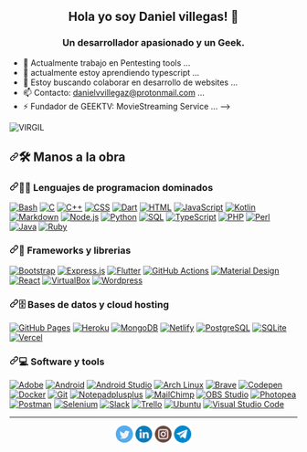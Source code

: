 <h2 dir="auto" align="center">Hola yo soy Daniel villegas! 👋</h2>
<h3 dir="auto" align="center">Un desarrollador apasionado y un Geek.</h3>

- 🔭 Actualmente trabajo en Pentesting tools ...
- 🌱 actualmente estoy aprendiendo typescript ...
- 👯 Estoy buscando colaborar en desarrollo de websites ...
- 📫 Contacto: danielvvillegaz@protonmail.com ...
- ⚡ Fundador de GEEKTV: MovieStreaming Service ...
-->
<img src="https://camo.githubusercontent.com/46b125bce0a908f86976dfe8ae3edd76183c69422df7b169d17a957e7ad6da88/68747470733a2f2f6b6f6d617265762e636f6d2f67687076632f3f757365726e616d653d5072696e63652d4d656e64697261747461" alt="VIRGIL" data-canonical-src="https://komarev.com/ghpvc/?username=Virgil-UNSC" style="max-width: 100%;">


<h2 dir="auto"><a id="user-content-️-tried-hands-on" class="anchor" aria-hidden="true" href="#️-tried-hands-on"><svg class="octicon octicon-link" viewBox="0 0 16 16" version="1.1" width="16" height="16" aria-hidden="true"><path fill-rule="evenodd" d="M7.775 3.275a.75.75 0 001.06 1.06l1.25-1.25a2 2 0 112.83 2.83l-2.5 2.5a2 2 0 01-2.83 0 .75.75 0 00-1.06 1.06 3.5 3.5 0 004.95 0l2.5-2.5a3.5 3.5 0 00-4.95-4.95l-1.25 1.25zm-4.69 9.64a2 2 0 010-2.83l2.5-2.5a2 2 0 012.83 0 .75.75 0 001.06-1.06 3.5 3.5 0 00-4.95 0l-2.5 2.5a3.5 3.5 0 004.95 4.95l1.25-1.25a.75.75 0 00-1.06-1.06l-1.25 1.25a2 2 0 01-2.83 0z"></path></svg></a><g-emoji class="g-emoji" alias="hammer_and_wrench" fallback-src="https://github.githubassets.com/images/icons/emoji/unicode/1f6e0.png">🛠️</g-emoji> Manos a la obra </h2>

<h3 dir="auto"><a id="user-content--programming-and-markup-languages" class="anchor" aria-hidden="true" href="#-programming-and-markup-languages"><svg class="octicon octicon-link" viewBox="0 0 16 16" version="1.1" width="16" height="16" aria-hidden="true"><path fill-rule="evenodd" d="M7.775 3.275a.75.75 0 001.06 1.06l1.25-1.25a2 2 0 112.83 2.83l-2.5 2.5a2 2 0 01-2.83 0 .75.75 0 00-1.06 1.06 3.5 3.5 0 004.95 0l2.5-2.5a3.5 3.5 0 00-4.95-4.95l-1.25 1.25zm-4.69 9.64a2 2 0 010-2.83l2.5-2.5a2 2 0 012.83 0 .75.75 0 001.06-1.06 3.5 3.5 0 00-4.95 0l-2.5 2.5a3.5 3.5 0 004.95 4.95l1.25-1.25a.75.75 0 00-1.06-1.06l-1.25 1.25a2 2 0 01-2.83 0z"></path></svg></a><g-emoji class="g-emoji" alias="man_technologist" fallback-src="https://github.githubassets.com/images/icons/emoji/unicode/1f468-1f4bb.png">👨‍💻</g-emoji> Lenguajes de programacion dominados</h3>

<p dir="auto">
    <a href="https://github.com/search?q=user%3AVirgil-UNSC+language%3Abash"><img alt="Bash" src="https://camo.githubusercontent.com/df343683403029302e32a30aed6e38946143a816fb8db69331a208a27c870e03/68747470733a2f2f696d672e736869656c64732e696f2f62616467652f426173682d3132313031312e7376673f6c6f676f3d676e752d62617368266c6f676f436f6c6f723d7768697465" data-canonical-src="https://img.shields.io/badge/Bash-121011.svg?logo=gnu-bash&amp;logoColor=white" style="max-width: 100%;" height="24"></a>
    <a href="https://github.com/search?q=user%3AVirgil-UNSC+language%3Ac"><img alt="C" src="https://camo.githubusercontent.com/146672241910b8c33fe5b484c0e9b44a289af8f1967153554851b2c13b464e27/68747470733a2f2f637573746f6d2d69636f6e2d6261646765732e6865726f6b756170702e636f6d2f62616467652f432d3033353939432e7376673f6c6f676f3d632d696e2d68657861676f6e266c6f676f436f6c6f723d7768697465" data-canonical-src="https://custom-icon-badges.herokuapp.com/badge/C-03599C.svg?logo=c-in-hexagon&amp;logoColor=white" style="max-width: 100%;" height="24"></a>
    <a href="https://github.com/search?q=user%3AVirgil-UNSC+language%3Acpp"><img alt="C++" src="https://camo.githubusercontent.com/bc8fcc885601ea18e543474cea512622988ba5667078423ee4658daea73d2e72/68747470733a2f2f637573746f6d2d69636f6e2d6261646765732e6865726f6b756170702e636f6d2f62616467652f432b2b2d3943303333412e7376673f6c6f676f3d63707032266c6f676f436f6c6f723d7768697465" data-canonical-src="https://custom-icon-badges.herokuapp.com/badge/C++-9C033A.svg?logo=cpp2&amp;logoColor=white" style="max-width: 100%;" height="24"></a>
    <a href="https://github.com/search?q=user%3AVirgil-UNSC+language%3Acss"><img alt="CSS" src="https://camo.githubusercontent.com/53132716f8ed401a79d8c0980b9666b6cd8ce8e7faed1beeb328f821b44850bc/68747470733a2f2f696d672e736869656c64732e696f2f62616467652f4353532d3135373242362e7376673f6c6f676f3d63737333266c6f676f436f6c6f723d7768697465" data-canonical-src="https://img.shields.io/badge/CSS-1572B6.svg?logo=css3&amp;logoColor=white" style="max-width: 100%;" height="24"></a>
    <a href="https://github.com/search?q=user%3AVirgil-UNSC+language%3Adart"><img alt="Dart" src="https://camo.githubusercontent.com/96f4e781d317e3e172585d3543836ae0fdf0845aae2d0855aca817d5cfb68d92/68747470733a2f2f696d672e736869656c64732e696f2f62616467652f446172742d3135413643342e7376673f6c6f676f3d64617274266c6f676f436f6c6f723d7768697465" data-canonical-src="https://img.shields.io/badge/Dart-15A6C4.svg?logo=dart&amp;logoColor=white" style="max-width: 100%;" height="24"></a>
    <a href="https://github.com/search?q=user%3AVirgil-UNSC+language%3Ahtml"><img alt="HTML" src="https://camo.githubusercontent.com/b4c648ad32f8f9f7c328a4dd59b5df0eb2a4e2623095e31d059f026979129491/68747470733a2f2f696d672e736869656c64732e696f2f62616467652f48544d4c2d4533344632362e7376673f6c6f676f3d68746d6c35266c6f676f436f6c6f723d7768697465" data-canonical-src="https://img.shields.io/badge/HTML-E34F26.svg?logo=html5&amp;logoColor=white" style="max-width: 100%;" height="24"></a>
    <a href="https://github.com/search?q=user%3AVirgil-UNSC+language%3Ajavascript"><img alt="JavaScript" src="https://camo.githubusercontent.com/9a794a64d79bb070a8009cf27eb31c989d09d43a65f95362c88ed6c28218319b/68747470733a2f2f696d672e736869656c64732e696f2f62616467652f4a6176615363726970742d4637444631452e7376673f6c6f676f3d6a617661736372697074266c6f676f436f6c6f723d626c61636b" data-canonical-src="https://img.shields.io/badge/JavaScript-F7DF1E.svg?logo=javascript&amp;logoColor=black" style="max-width: 100%;" height="24"></a>
    <a href="https://github.com/search?q=user%3AVirgil-UNSC+language%3Akotlin"><img alt="Kotlin" src="https://camo.githubusercontent.com/2499869a7bb233a4a2a9c2495c4a48659c9eb5baeb22587cc4f8a7f3e49ed39e/68747470733a2f2f696d672e736869656c64732e696f2f62616467652f4b6f746c696e2d3030393544352e7376673f6c6f676f3d4b6f746c696e266c6f676f436f6c6f723d7768697465" data-canonical-src="https://img.shields.io/badge/Kotlin-0095D5.svg?logo=Kotlin&amp;logoColor=white" style="max-width: 100%;" height="24"></a>
    <a href="https://github.com/search?q=user%3AVirgil-UNSC+language%3Amarkdown"><img alt="Markdown" src="https://camo.githubusercontent.com/0efd050828ea5aa9f24a975795966252bcaa93ce8d2bb4823bc75b52931a9749/68747470733a2f2f696d672e736869656c64732e696f2f62616467652f4d61726b646f776e2d3030303030302e7376673f6c6f676f3d6d61726b646f776e266c6f676f436f6c6f723d7768697465" data-canonical-src="https://img.shields.io/badge/Markdown-000000.svg?logo=markdown&amp;logoColor=white" style="max-width: 100%;" height="24"></a>
    <a href="https://github.com/search?q=user%3AVirgil-UNSC+language%3Ajavascript"><img alt="Node.js" src="https://camo.githubusercontent.com/03d91be86cc33b72b22f8e84f2706a0a91ab0fca763566745ea6e3f72562811e/68747470733a2f2f696d672e736869656c64732e696f2f62616467652f4e6f64652e6a732d3433383533442e7376673f6c6f676f3d6e6f64652e6a73266c6f676f436f6c6f723d7768697465" data-canonical-src="https://img.shields.io/badge/Node.js-43853D.svg?logo=node.js&amp;logoColor=white" style="max-width: 100%;" height="24"></a>
    <a href="https://github.com/search?q=user%3AVirgil-UNSC+language%3Apython"><img alt="Python" src="https://camo.githubusercontent.com/808dfd4514d73d808f2a42e033ec59d350a25356be62824be52e3b258afeb5e6/68747470733a2f2f696d672e736869656c64732e696f2f62616467652f507974686f6e2d3134333534432e7376673f6c6f676f3d707974686f6e266c6f676f436f6c6f723d7768697465" data-canonical-src="https://img.shields.io/badge/Python-14354C.svg?logo=python&amp;logoColor=white" style="max-width: 100%;" height="24"></a>
    <a href="https://github.com/search?q=user%3AVirgil-UNSC+language%3Asql"><img alt="SQL" src="https://camo.githubusercontent.com/0f3d921db2c94e25d31c2b53b499e5b0e72f1eefc29e99719174900ebf8f9e78/68747470733a2f2f637573746f6d2d69636f6e2d6261646765732e6865726f6b756170702e636f6d2f62616467652f53514c2d3032354538432e7376673f6c6f676f3d6461746162617365266c6f676f436f6c6f723d7768697465" data-canonical-src="https://custom-icon-badges.herokuapp.com/badge/SQL-025E8C.svg?logo=database&amp;logoColor=white" style="max-width: 100%;" height="24"></a>
    <a href="https://github.com/search?q=user%3AVirgil-UNSC+language%3AtypeScript"><img alt="TypeScript" src="https://camo.githubusercontent.com/11c819f21e728e3ba177845a8c9099c63424415008d291a66921165456cf1c49/68747470733a2f2f696d672e736869656c64732e696f2f62616467652f547970655363726970742d3030374143432e7376673f6c6f676f3d74797065736372697074266c6f676f436f6c6f723d7768697465" data-canonical-src="https://img.shields.io/badge/TypeScript-007ACC.svg?logo=typescript&amp;logoColor=white" style="max-width: 100%;" height="24"></a>
    <a target="_blank" rel="noopener noreferrer nofollow" href="https://camo.githubusercontent.com/b7e290d2aeff9829bba45e897265ceebd34b25f6f7efba4b08e1b23cfe0815e7/68747470733a2f2f696d672e736869656c64732e696f2f62616467652f7068702d2532333737374242342e7376673f7374796c653d666f722d7468652d6261646765266c6f676f3d706870266c6f676f436f6c6f723d7768697465"><img src="https://camo.githubusercontent.com/b7e290d2aeff9829bba45e897265ceebd34b25f6f7efba4b08e1b23cfe0815e7/68747470733a2f2f696d672e736869656c64732e696f2f62616467652f7068702d2532333737374242342e7376673f7374796c653d666f722d7468652d6261646765266c6f676f3d706870266c6f676f436f6c6f723d7768697465" alt="PHP" data-canonical-src="https://img.shields.io/badge/php-%23777BB4.svg?style=for-the-badge&amp;logo=php&amp;logoColor=white" style="max-width: 100%;"></a>
    <a target="_blank" rel="noopener noreferrer nofollow" href="https://camo.githubusercontent.com/9aa1420c468f9d3ffdccfe7505b021c03ba0406c3cb2ae43b0544197bcce0019/68747470733a2f2f696d672e736869656c64732e696f2f62616467652f7065726c2d2532333339343537452e7376673f7374796c653d666f722d7468652d6261646765266c6f676f3d7065726c266c6f676f436f6c6f723d7768697465"><img src="https://camo.githubusercontent.com/9aa1420c468f9d3ffdccfe7505b021c03ba0406c3cb2ae43b0544197bcce0019/68747470733a2f2f696d672e736869656c64732e696f2f62616467652f7065726c2d2532333339343537452e7376673f7374796c653d666f722d7468652d6261646765266c6f676f3d7065726c266c6f676f436f6c6f723d7768697465" alt="Perl" data-canonical-src="https://img.shields.io/badge/perl-%2339457E.svg?style=for-the-badge&amp;logo=perl&amp;logoColor=white" style="max-width: 100%;"></a>
    <a target="_blank" rel="noopener noreferrer nofollow" href="https://camo.githubusercontent.com/6cbecd63a9a8f83ee186885c446938820ffa8304942a284ee6e1e2acb2bfd822/68747470733a2f2f696d672e736869656c64732e696f2f62616467652f6a6176612d2532334544384230302e7376673f7374796c653d666f722d7468652d6261646765266c6f676f3d6a617661266c6f676f436f6c6f723d7768697465"><img src="https://camo.githubusercontent.com/6cbecd63a9a8f83ee186885c446938820ffa8304942a284ee6e1e2acb2bfd822/68747470733a2f2f696d672e736869656c64732e696f2f62616467652f6a6176612d2532334544384230302e7376673f7374796c653d666f722d7468652d6261646765266c6f676f3d6a617661266c6f676f436f6c6f723d7768697465" alt="Java" data-canonical-src="https://img.shields.io/badge/java-%23ED8B00.svg?style=for-the-badge&amp;logo=java&amp;logoColor=white" style="max-width: 100%;"></a>
    <a target="_blank" rel="noopener noreferrer nofollow" href="https://camo.githubusercontent.com/5b61735c54b91b851198d6de978a3ff3f3f9b5c2428bd5ed7f28ced1c93a181c/68747470733a2f2f696d672e736869656c64732e696f2f62616467652f727562792d2532334343333432442e7376673f7374796c653d666f722d7468652d6261646765266c6f676f3d72756279266c6f676f436f6c6f723d7768697465"><img src="https://camo.githubusercontent.com/5b61735c54b91b851198d6de978a3ff3f3f9b5c2428bd5ed7f28ced1c93a181c/68747470733a2f2f696d672e736869656c64732e696f2f62616467652f727562792d2532334343333432442e7376673f7374796c653d666f722d7468652d6261646765266c6f676f3d72756279266c6f676f436f6c6f723d7768697465" alt="Ruby" data-canonical-src="https://img.shields.io/badge/ruby-%23CC342D.svg?style=for-the-badge&amp;logo=ruby&amp;logoColor=white" style="max-width: 100%;"></a>
</p>

<h3 dir="auto"><a id="user-content--frameworks-and-libraries" class="anchor" aria-hidden="true" href="#-frameworks-and-libraries"><svg class="octicon octicon-link" viewBox="0 0 16 16" version="1.1" width="16" height="16" aria-hidden="true"><path fill-rule="evenodd" d="M7.775 3.275a.75.75 0 001.06 1.06l1.25-1.25a2 2 0 112.83 2.83l-2.5 2.5a2 2 0 01-2.83 0 .75.75 0 00-1.06 1.06 3.5 3.5 0 004.95 0l2.5-2.5a3.5 3.5 0 00-4.95-4.95l-1.25 1.25zm-4.69 9.64a2 2 0 010-2.83l2.5-2.5a2 2 0 012.83 0 .75.75 0 001.06-1.06 3.5 3.5 0 00-4.95 0l-2.5 2.5a3.5 3.5 0 004.95 4.95l1.25-1.25a.75.75 0 00-1.06-1.06l-1.25 1.25a2 2 0 01-2.83 0z"></path></svg></a><g-emoji class="g-emoji" alias="toolbox" fallback-src="https://github.githubassets.com/images/icons/emoji/unicode/1f9f0.png">🧰</g-emoji> Frameworks y librerias</h3>

<p dir="auto">
    <a href="#"><img alt="Bootstrap" src="https://camo.githubusercontent.com/bc050eb2d16bdd3fc50eef513cf1717ddbafa51a311312ada6b8c49a48632731/68747470733a2f2f696d672e736869656c64732e696f2f62616467652f426f6f7473747261702d3739353242332e7376673f6c6f676f3d626f6f747374726170266c6f676f436f6c6f723d7768697465" data-canonical-src="https://img.shields.io/badge/Bootstrap-7952B3.svg?logo=bootstrap&amp;logoColor=white" style="max-width: 100%;" height="24"></a>
    <a href="#"><img alt="Express.js" src="https://camo.githubusercontent.com/389f5e80e9ded9673b2cdbbcc0787f1cdbff0ca40315bed18b18ca0d8cf02446/68747470733a2f2f696d672e736869656c64732e696f2f62616467652f457870726573732e6a732d3430346435392e7376673f6c6f676f3d65787072657373266c6f676f436f6c6f723d7768697465" data-canonical-src="https://img.shields.io/badge/Express.js-404d59.svg?logo=express&amp;logoColor=white" style="max-width: 100%;" height="24"></a>
    <a href="#"><img alt="Flutter" src="https://camo.githubusercontent.com/196d745ef6f2f547831bcf1da1305019dea976f5934ce583c769e86235be5202/68747470733a2f2f696d672e736869656c64732e696f2f62616467652f466c75747465722d3032353639422e7376673f6c6f676f3d666c7574746572266c6f676f436f6c6f723d7768697465" data-canonical-src="https://img.shields.io/badge/Flutter-02569B.svg?logo=flutter&amp;logoColor=white" style="max-width: 100%;" height="24"></a>
    <a href="#"><img alt="GitHub Actions" src="https://camo.githubusercontent.com/ba4516a1d93862d1c12ad7495551804c58b04066194903828fd83606a0fac2a8/68747470733a2f2f696d672e736869656c64732e696f2f62616467652f476974487562253230416374696f6e732d3236373145352e7376673f6c6f676f3d676974687562253230616374696f6e73266c6f676f436f6c6f723d7768697465" data-canonical-src="https://img.shields.io/badge/GitHub%20Actions-2671E5.svg?logo=github%20actions&amp;logoColor=white" style="max-width: 100%;" height="24"></a>
    <a href="#"><img alt="Material Design" src="https://camo.githubusercontent.com/259762b81d07649b2aa4c1764d49927ac8591e8295c61e93b0e7b581a050596f/68747470733a2f2f696d672e736869656c64732e696f2f62616467652f4d6174657269616c25323044657369676e2d3030383143422e7376673f6c6f676f3d6d6174657269616c2d64657369676e266c6f676f436f6c6f723d7768697465" data-canonical-src="https://img.shields.io/badge/Material%20Design-0081CB.svg?logo=material-design&amp;logoColor=white" style="max-width: 100%;" height="24"></a>
    <a href="#"><img alt="React" src="https://camo.githubusercontent.com/841a3eb02c53b1da682028a5bf3d4032cee4a00b34cdd35f0b1b93e4e24d9316/68747470733a2f2f696d672e736869656c64732e696f2f62616467652f52656163742d3230323332612e7376673f6c6f676f3d7265616374266c6f676f436f6c6f723d253233363144414642" data-canonical-src="https://img.shields.io/badge/React-20232a.svg?logo=react&amp;logoColor=%2361DAFB" style="max-width: 100%;" height="24"></a>
    <a href="#"><img alt="VirtualBox" src="https://camo.githubusercontent.com/14ab7dbf445deb4437bab544f5e98e86c7d4b98fc4c7bea752429b42d953e795/68747470733a2f2f696d672e736869656c64732e696f2f62616467652f5669727475616c426f782d3032353639422e7376673f6c6f676f3d7669727475616c626f78266c6f676f436f6c6f723d7768697465" data-canonical-src="https://img.shields.io/badge/VirtualBox-02569B.svg?logo=virtualbox&amp;logoColor=white" style="max-width: 100%;" height="24"></a>
    <a href="#"><img alt="Wordpress" src="https://camo.githubusercontent.com/6e58db1589ea4b78a7a30bbbdafe89a19de20d17811d4a26321348dd9c7589d3/68747470733a2f2f696d672e736869656c64732e696f2f62616467652f576f726470726573732d3231373539423f6c6f676f3d776f72647072657373266c6f676f436f6c6f723d7768697465" data-canonical-src="https://img.shields.io/badge/Wordpress-21759B?logo=wordpress&amp;logoColor=white" style="max-width: 100%;" height="24"></a>
</p>

<h3 dir="auto"><a id="user-content-️-databases-and-cloud-hosting" class="anchor" aria-hidden="true" href="#️-databases-and-cloud-hosting"><svg class="octicon octicon-link" viewBox="0 0 16 16" version="1.1" width="16" height="16" aria-hidden="true"><path fill-rule="evenodd" d="M7.775 3.275a.75.75 0 001.06 1.06l1.25-1.25a2 2 0 112.83 2.83l-2.5 2.5a2 2 0 01-2.83 0 .75.75 0 00-1.06 1.06 3.5 3.5 0 004.95 0l2.5-2.5a3.5 3.5 0 00-4.95-4.95l-1.25 1.25zm-4.69 9.64a2 2 0 010-2.83l2.5-2.5a2 2 0 012.83 0 .75.75 0 001.06-1.06 3.5 3.5 0 00-4.95 0l-2.5 2.5a3.5 3.5 0 004.95 4.95l1.25-1.25a.75.75 0 00-1.06-1.06l-1.25 1.25a2 2 0 01-2.83 0z"></path></svg></a><g-emoji class="g-emoji" alias="file_cabinet" fallback-src="https://github.githubassets.com/images/icons/emoji/unicode/1f5c4.png">🗄️</g-emoji> Bases de datos y cloud hosting</h3>

<p dir="auto">
    <a href="#"><img alt="GitHub Pages" src="https://camo.githubusercontent.com/13c47897c96f97758aaecabb0173208ee328ab629bbe1924cd0dde08a579b60e/68747470733a2f2f696d672e736869656c64732e696f2f62616467652f47697448756225323050616765732d3332374643372e7376673f6c6f676f3d676974687562266c6f676f436f6c6f723d7768697465" data-canonical-src="https://img.shields.io/badge/GitHub%20Pages-327FC7.svg?logo=github&amp;logoColor=white" style="max-width: 100%;" height="24"></a>
    <a href="#"><img alt="Heroku" src="https://camo.githubusercontent.com/fc85f51b2ea80feabeac5903668ca75834070b1e571df743cc5fd4e543859648/68747470733a2f2f696d672e736869656c64732e696f2f62616467652f4865726f6b752d3433303039382e7376673f6c6f676f3d6865726f6b75266c6f676f436f6c6f723d7768697465" data-canonical-src="https://img.shields.io/badge/Heroku-430098.svg?logo=heroku&amp;logoColor=white" style="max-width: 100%;" height="24"></a>
    <a href="#"><img alt="MongoDB" src="https://camo.githubusercontent.com/61c6ad1edcbf1f1d03ce421a9d70c450b833acd582286de109d4a9f463acd1f2/68747470733a2f2f696d672e736869656c64732e696f2f62616467652f4d6f6e676f44422d3465613934622e7376673f6c6f676f3d6d6f6e676f6462266c6f676f436f6c6f723d7768697465" data-canonical-src="https://img.shields.io/badge/MongoDB-4ea94b.svg?logo=mongodb&amp;logoColor=white" style="max-width: 100%;" height="24"></a>
    <a href="#"><img alt="Netlify" src="https://camo.githubusercontent.com/cfe6ff487ca27f355cb4ec48037f40df68387b48c1fd9ab760b72a61d42593f0/68747470733a2f2f696d672e736869656c64732e696f2f62616467652f4e65746c6966792d3031303130312e7376673f6c6f676f3d6e65746c696679266c6f676f436f6c6f723d7768697465" data-canonical-src="https://img.shields.io/badge/Netlify-010101.svg?logo=netlify&amp;logoColor=white" style="max-width: 100%;" height="24"></a>
    <a href="#"><img alt="PostgreSQL" src="https://camo.githubusercontent.com/7d32d4d36e9824a8568fd2be4387917c3eb424a3be2552b2548e06eaa3e922df/68747470733a2f2f696d672e736869656c64732e696f2f62616467652f506f737467726553514c2d3331363139322e7376673f6c6f676f3d706f737467726573716c266c6f676f436f6c6f723d7768697465" data-canonical-src="https://img.shields.io/badge/PostgreSQL-316192.svg?logo=postgresql&amp;logoColor=white" style="max-width: 100%;" height="24"></a>
    <a href="#"><img alt="SQLite" src="https://camo.githubusercontent.com/6fbd93d00f0db1f1eebf3b906ca9bb34d5c5e22241bc19f5a9a156e7a469e640/68747470733a2f2f696d672e736869656c64732e696f2f62616467652f53514c6974652d3037343035652e7376673f6c6f676f3d73716c697465266c6f676f436f6c6f723d7768697465" data-canonical-src="https://img.shields.io/badge/SQLite-07405e.svg?logo=sqlite&amp;logoColor=white" style="max-width: 100%;" height="24"></a>
    <a href="#"><img alt="Vercel" src="https://camo.githubusercontent.com/07acda00387ac5f0b1741ed51cdea3a466482f5ef236a2d6464643c60350d850/68747470733a2f2f696d672e736869656c64732e696f2f62616467652f56657263656c2d3030303030302e7376673f6c6f676f3d76657263656c266c6f676f436f6c6f723d7768697465" data-canonical-src="https://img.shields.io/badge/Vercel-000000.svg?logo=vercel&amp;logoColor=white" style="max-width: 100%;" height="24"></a>
</p>

<h3 dir="auto"><a id="user-content--software-and-tools" class="anchor" aria-hidden="true" href="#-software-and-tools"><svg class="octicon octicon-link" viewBox="0 0 16 16" version="1.1" width="16" height="16" aria-hidden="true"><path fill-rule="evenodd" d="M7.775 3.275a.75.75 0 001.06 1.06l1.25-1.25a2 2 0 112.83 2.83l-2.5 2.5a2 2 0 01-2.83 0 .75.75 0 00-1.06 1.06 3.5 3.5 0 004.95 0l2.5-2.5a3.5 3.5 0 00-4.95-4.95l-1.25 1.25zm-4.69 9.64a2 2 0 010-2.83l2.5-2.5a2 2 0 012.83 0 .75.75 0 001.06-1.06 3.5 3.5 0 00-4.95 0l-2.5 2.5a3.5 3.5 0 004.95 4.95l1.25-1.25a.75.75 0 00-1.06-1.06l-1.25 1.25a2 2 0 01-2.83 0z"></path></svg></a><g-emoji class="g-emoji" alias="computer" fallback-src="https://github.githubassets.com/images/icons/emoji/unicode/1f4bb.png">💻</g-emoji> Software y tools</h3>
<p dir="auto">
    <a href="#"><img alt="Adobe" src="https://camo.githubusercontent.com/ae71bdad7f1451a2c389f3a27e31a73f30d102e603cd54c3b34664e66313d475/68747470733a2f2f696d672e736869656c64732e696f2f62616467652f41646f62652d4646303030302e7376673f6c6f676f3d61646f6265266c6f676f436f6c6f723d7768697465" data-canonical-src="https://img.shields.io/badge/Adobe-FF0000.svg?logo=adobe&amp;logoColor=white" style="max-width: 100%;" height="24"></a>
    <a href="#"><img alt="Android" src="https://camo.githubusercontent.com/eeb459fc13ab6e60e59ae4262a2c313ceeb3e6bc4440fe7554b5bb40c916a5ff/68747470733a2f2f696d672e736869656c64732e696f2f62616467652f416e64726f69642d3344444338343f6c6f676f3d616e64726f6964266c6f676f436f6c6f723d7768697465" data-canonical-src="https://img.shields.io/badge/Android-3DDC84?logo=android&amp;logoColor=white" style="max-width: 100%;" height="24"></a>
    <a href="#"><img alt="Android Studio" src="https://camo.githubusercontent.com/c2aba91675bbbd86828b02ad948f4fc5ea4b7e231f4ad23b5364b98c48cb14a4/68747470733a2f2f696d672e736869656c64732e696f2f62616467652f416e64726f696425323053747564696f2d3030383637382e7376673f6c6f676f3d616e64726f69642d73747564696f266c6f676f436f6c6f723d7768697465" data-canonical-src="https://img.shields.io/badge/Android%20Studio-008678.svg?logo=android-studio&amp;logoColor=white" style="max-width: 100%;" height="24"></a>
    <a href="#"><img alt="Arch Linux" src="https://camo.githubusercontent.com/a6271dccce659d52877694f49d830c9babde8f7ce23ec087c1889fb28dd21c29/68747470733a2f2f696d672e736869656c64732e696f2f62616467652f417263682532304c696e75782d3137393344312e7376673f6c6f676f3d617263682d6c696e7578266c6f676f436f6c6f723d7768697465" data-canonical-src="https://img.shields.io/badge/Arch%20Linux-1793D1.svg?logo=arch-linux&amp;logoColor=white" style="max-width: 100%;" height="24"></a>
    <a href="#"><img alt="Brave" src="https://camo.githubusercontent.com/6cb458fe6d271321e7ab38c6da1faf733caf7ddaf88d27c7f3b6876ce9e3a362/68747470733a2f2f696d672e736869656c64732e696f2f62616467652f2d42726176652d4642353432423f6c6f676f3d6272617665266c6f676f436f6c6f723d7768697465" data-canonical-src="https://img.shields.io/badge/-Brave-FB542B?logo=brave&amp;logoColor=white" style="max-width: 100%;" height="24"></a>
    <a href="#"><img alt="Codepen" src="https://camo.githubusercontent.com/59058cb3fb2e5aac023252dcc7a4787b1ecbfaeafb0851d235a710f67ede8cd2/68747470733a2f2f696d672e736869656c64732e696f2f62616467652f436f646570656e2d3030303030302e7376673f6c6f676f3d636f646570656e266c6f676f436f6c6f723d7768697465" data-canonical-src="https://img.shields.io/badge/Codepen-000000.svg?logo=codepen&amp;logoColor=white" style="max-width: 100%;" height="24"></a>
    <a href="#"><img alt="Docker" src="https://camo.githubusercontent.com/e9fa6c1ff04f4165efb2d0a29d0b212c71700394922737dab91633acd158472d/68747470733a2f2f696d672e736869656c64732e696f2f62616467652f2d446f636b65722d3137354444433f6c6f676f3d646f636b657226206c6f676f436f6c6f723d7768697465" data-canonical-src="https://img.shields.io/badge/-Docker-175DDC?logo=docker&amp; logoColor=white" style="max-width: 100%;" height="24"></a>
    <a href="#"><img alt="Git" src="https://camo.githubusercontent.com/b957ad4a7456b1ed2ddea1f1e5d7789b1df3c8c5bbcf9427775b0ccad8e0c200/68747470733a2f2f696d672e736869656c64732e696f2f62616467652f4769742d4630353033332e7376673f6c6f676f3d676974266c6f676f436f6c6f723d7768697465" data-canonical-src="https://img.shields.io/badge/Git-F05033.svg?logo=git&amp;logoColor=white" style="max-width: 100%;" height="24"></a>
    <a href="#"><img alt="Notepadplusplus" src="https://camo.githubusercontent.com/e04033f860ff9700c79f799d7a906c252d65e990c03af46c1999d36e9930bf1f/68747470733a2f2f696d672e736869656c64732e696f2f62616467652f2d4e6f74657061642b2b2d677265793f6c6f676f3d6e6f7465706164706c7573706c7573266c6f676f436f6c6f723d7768697465" data-canonical-src="https://img.shields.io/badge/-Notepad++-grey?logo=notepadplusplus&amp;logoColor=white" style="max-width: 100%;" height="24"></a>
    <a href="#"><img alt="MailChimp" src="https://camo.githubusercontent.com/bfbbecb29f6ae8393c4d15eb5c8fe87c70d09ecca6a1f56e370ec5e23778ecb6/68747470733a2f2f696d672e736869656c64732e696f2f62616467652f4d61696c6368696d702d6530393832632e7376673f6c6f676f3d6d61696c6368696d70266c6f676f436f6c6f723d626c61636b" data-canonical-src="https://img.shields.io/badge/Mailchimp-e0982c.svg?logo=mailchimp&amp;logoColor=black" style="max-width: 100%;" height="24"></a>
    <a href="#"><img alt="OBS Studio" src="https://camo.githubusercontent.com/f7969a5c9a15fa0e1952f2da0ec92a09a6f0cbd54e6a030e17a634c1f092a8a1/68747470733a2f2f696d672e736869656c64732e696f2f62616467652f2d4f425325323053747564696f2d3330324533313f6c6f676f3d6f62732d73747564696f266c6f676f436f6c6f723d7768697465" data-canonical-src="https://img.shields.io/badge/-OBS%20Studio-302E31?logo=obs-studio&amp;logoColor=white" style="max-width: 100%;" height="24"></a>
    <a href="#"><img alt="Photopea" src="https://camo.githubusercontent.com/aa9495f836175dfc514ed082238c884a6aedc3c962b7db696a463deae19bb3c0/68747470733a2f2f696d672e736869656c64732e696f2f62616467652f50686f746f7065612d3138413439373f6c6f676f3d70686f746f706561266c6f676f436f6c6f723d7768697465" data-canonical-src="https://img.shields.io/badge/Photopea-18A497?logo=photopea&amp;logoColor=white" style="max-width: 100%;" height="24"></a>
    <a href="#"><img alt="Postman" src="https://camo.githubusercontent.com/a0d4ee5c8ade6c8d92532978856e34de4be418cad95073fef0a00536e91802fa/68747470733a2f2f696d672e736869656c64732e696f2f62616467652f506f73746d616e2d4646364333373f6c6f676f3d706f73746d616e266c6f676f436f6c6f723d7768697465" data-canonical-src="https://img.shields.io/badge/Postman-FF6C37?logo=postman&amp;logoColor=white" style="max-width: 100%;" height="24"></a>
    <a href="#"><img alt="Selenium" src="https://camo.githubusercontent.com/b42af3eae43b57e258ed3b66703dddaa1826dc735d3e786802c1db117d1f2352/68747470733a2f2f696d672e736869656c64732e696f2f62616467652f53656c656e69756d2d3334413835332e7376673f6c6f676f3d73656c656e69756d266c6f676f436f6c6f723d7768697465" data-canonical-src="https://img.shields.io/badge/Selenium-34A853.svg?logo=selenium&amp;logoColor=white" style="max-width: 100%;" height="24"></a>
    <a href="#"><img alt="Slack" src="https://camo.githubusercontent.com/f59a3e1ce8c7e0fce7de22ced4c97be4869301f744df6bfadbcf9a5c4941da7d/68747470733a2f2f696d672e736869656c64732e696f2f62616467652f536c61636b2d3342304432342e7376673f6c6f676f3d736c61636b266c6f676f436f6c6f723d7768697465" data-canonical-src="https://img.shields.io/badge/Slack-3B0D24.svg?logo=slack&amp;logoColor=white" style="max-width: 100%;" height="24"></a>
    <a href="#"><img alt="Trello" src="https://camo.githubusercontent.com/2070b7b137e131e9e2f179b0a006c96ada0ed80c99b04eb6e9ab9c0c1d2bd75e/68747470733a2f2f696d672e736869656c64732e696f2f62616467652f5472656c6c6f2d3332374643372e7376673f6c6f676f3d7472656c6c6f266c6f676f436f6c6f723d7768697465" data-canonical-src="https://img.shields.io/badge/Trello-327FC7.svg?logo=trello&amp;logoColor=white" style="max-width: 100%;" height="24"></a>
    <a href="#"><img alt="Ubuntu" src="https://camo.githubusercontent.com/6b53392693b13aa98b6ae4d610675398a81e751c3f210bafa2960f360cd8e056/68747470733a2f2f696d672e736869656c64732e696f2f62616467652f5562756e74752d4633373632362e7376673f6c6f676f3d7562756e7475266c6f676f436f6c6f723d7768697465" data-canonical-src="https://img.shields.io/badge/Ubuntu-F37626.svg?logo=ubuntu&amp;logoColor=white" style="max-width: 100%;" height="24"></a>
    <a href="#"><img alt="Visual Studio Code" src="https://camo.githubusercontent.com/f53628686f10ddabc221f47e91499adfaaed5663511900009deb71bd3c873236/68747470733a2f2f696d672e736869656c64732e696f2f62616467652f56697375616c25323053747564696f253230436f64652d3030373864372e7376673f6c6f676f3d76697375616c2d73747564696f2d636f6465266c6f676f436f6c6f723d7768697465" data-canonical-src="https://img.shields.io/badge/Visual%20Studio%20Code-0078d7.svg?logo=visual-studio-code&amp;logoColor=white" style="max-width: 100%;" height="24"></a>
</p>
<hr>
<p dir="auto" align="center">
    <a href="https://twitter.com/" rel="nofollow"><img src="https://raw.githubusercontent.com/Prince-Mendiratta/Prince-Mendiratta/main/assets/twitter.svg" alt="PriMendiratta" style="max-width: 100%;" width="30" height="30" align="middle"></a>
    <a href="https://www.linkedin.com/" rel="nofollow"><img src="https://raw.githubusercontent.com/Prince-Mendiratta/Prince-Mendiratta/main/assets/linkedin.svg" alt="Prince-Mendiratta" style="max-width: 100%;" width="30" height="30" align="middle"></a>
    <a href="https://instagram.com/" rel="nofollow"><img src="https://raw.githubusercontent.com/Prince-Mendiratta/Prince-Mendiratta/main/assets/instagram.svg" alt="prince.mendiratta" style="max-width: 100%;" width="30" height="30" align="middle"></a>
    <a href="https://telegram.dog/" rel="nofollow"><img src="https://raw.githubusercontent.com/Prince-Mendiratta/Prince-Mendiratta/main/assets/telegram.svg" alt="anubisxx" style="max-width: 100%;" width="30" height="30" align="middle"></a>
</p>
